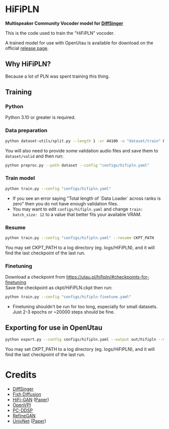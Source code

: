 # HiFiPLN
**Multispeaker Community Vocoder model for [DiffSinger](https://github.com/openvpi/DiffSinger)**

This is the code used to train the "HiFiPLN" vocoder.

A trained model for use with OpenUtau is available for download on the official [release page](https://utau.pl/hifipln/).

## Why HiFiPLN?
Because a lot of PLN was spent training this thing.

## Training
### Python
Python 3.10 or greater is required.

### Data preparation
```bash
python dataset-utils/split.py --length 1 -sr 44100 -o "dataset/train" PATH_TO_DATASET
```
You will also need to provide some validation audio files and save them to `dataset/valid` and then run:
```bash
python preproc.py --path dataset --config "configs/hifipln.yaml"
```

### Train model
```bash
python train.py --config "configs/hifipln.yaml"
```
* If you see an error saying "Total length of \`Data Loader\` across ranks is zero" then you do not have enough validation files.
* You may want to edit `configs/hifipln.yaml` and change `train: batch_size: 12` to a value that better fits your available VRAM.

### Resume 
```bash
python train.py --config "configs/hifipln.yaml" --resume CKPT_PATH
```
You may set CKPT_PATH to a log directory (eg. logs/HiFiPLN), and it will find the last checkpoint of the last run.

### Finetuning
Download a checkpoint from https://utau.pl/hifipln/#checkpoints-for-finetuning \
Save the checkpoint as ckpt/HiFiPLN.ckpt then run:
```bash
python train.py --config "configs/hifipln-finetune.yaml"
```
* Finetuning shouldn't be run for too long, especially for small datasets. Just 2-3 epochs or ~20000 steps should be fine.

## Exporting for use in OpenUtau
```bash
python export.py --config configs/hifipln.yaml --output out/hifipln --model CKPT_PATH
```
You may set CKPT_PATH to a log directory (eg. logs/HiFiPLN), and it will find the last checkpoint of the last run.

# Credits
* [DiffSinger](https://github.com/openvpi/DiffSinger)
* [Fish Diffusion](https://github.com/fishaudio/fish-diffusion)
* [HiFi-GAN](https://github.com/jik876/hifi-gan) ([Paper](https://arxiv.org/abs/2010.05646))
* [OpenVPI](https://github.com/openvpi/SingingVocoders)
* [PC-DDSP](https://github.com/yxlllc/pc-ddsp)
* [RefineGAN](https://arxiv.org/abs/2111.00962)
* [UnivNet](https://github.com/maum-ai/univnet) ([Paper](https://arxiv.org/abs/2106.07889))
